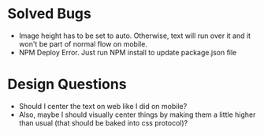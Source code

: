 
# Solved Bugs

- Image height has to be set to auto. Otherwise, text will run over it and it won't be part of normal flow on mobile.
- NPM Deploy Error. Just run NPM install to update package.json file

# Design Questions

- Should I center the text on web like I did on mobile?
- Also, maybe I should visually center things by making them a little higher than usual (that should be baked into css protocol)?
